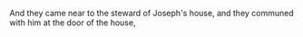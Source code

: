 And they came near to the steward of Joseph's house, and they communed with him at the door of the house,
